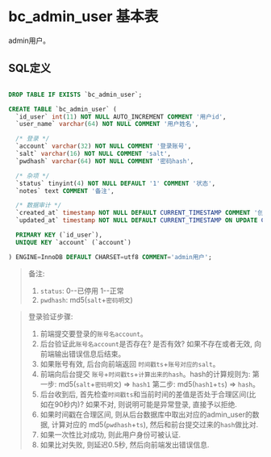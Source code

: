 # bc_admin_user 基本表

admin用户。

## SQL定义

```sql

DROP TABLE IF EXISTS `bc_admin_user`;

CREATE TABLE `bc_admin_user` (
  `id_user` int(11) NOT NULL AUTO_INCREMENT COMMENT '用户id',
  `user_name` varchar(64) NOT NULL COMMENT '用户姓名',

  /* 登录 */
  `account` varchar(32) NOT NULL COMMENT '登录账号',
  `salt` varchar(16) NOT NULL COMMENT 'salt',
  `pwdhash` varchar(64) NOT NULL COMMENT '密码hash',

  /* 杂项 */
  `status` tinyint(4) NOT NULL DEFAULT '1' COMMENT '状态',
  `notes` text COMMENT '备注',

  /* 数据审计 */
  `created_at` timestamp NOT NULL DEFAULT CURRENT_TIMESTAMP COMMENT '创建时间',
  `updated_at` timestamp NOT NULL DEFAULT CURRENT_TIMESTAMP ON UPDATE CURRENT_TIMESTAMP COMMENT '更新时间',

  PRIMARY KEY (`id_user`),
  UNIQUE KEY `account` (`account`)

) ENGINE=InnoDB DEFAULT CHARSET=utf8 COMMENT='admin用户';

```

> 备注:
> 1. `status`: 0--已停用 1--正常
> 2. `pwdhash`: md5(`salt`+`密码明文`)

> 登录验证步骤:
> 1. 前端提交要登录的`账号名account`。
> 2. 后台验证此`账号名account`是否存在? 是否有效? 如果不存在或者无效, 向前端输出错误信息后结束。
> 3. 如果账号有效, 后台向前端返回 `时间戳ts`+`账号对应的salt`。
> 4. 前端向后台提交 `账号`+`时间戳ts`+`计算出来的hash`。hash的计算规则为: 第一步: md5(`salt`+`密码明文`) => `hash1` 第二步: md5(`hash1`+`ts`) => `hash`。
> 5. 后台收到后, 首先检查`时间戳ts`和当前时间的差值是否处于合理区间(比如在90秒内)? 如果不对, 则说明可能是异常登录, 直接予以拒绝.
> 6. 如果时间戳在合理区间, 则从后台数据库中取出对应的admin_user的数据, 计算对应的 md5(`pwdhash`+`ts`), 然后和前台提交过来的`hash`做比对.
> 7. 如果一次性比对成功, 则此用户身份可被认证.
> 8. 如果比对失败, 则延迟0.5秒, 然后向前端发出错误信息.

